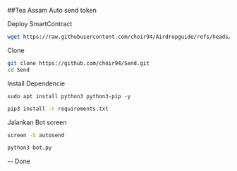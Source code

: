 ##Tea Assam Auto send token

Deploy SmartContract

```bash
wget https://raw.githubusercontent.com/choir94/Airdropguide/refs/heads/main/Teh.sh && chmod +x Teh.sh && ./Teh.sh
```

Clone

```bash
git clone https://github.com/choir94/Send.git
cd Send
```

Install Dependencie
```
sudo apt install python3 python3-pip -y
```

```bash
pip3 install -r requirements.txt
```

Jalankan Bot
screen

```bash
screen -S autosend
```
```bash
python3 bot.py
```

-- Done
